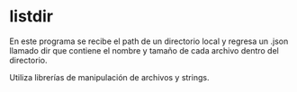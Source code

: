 # listdir

En este programa se recibe el path de un directorio local y regresa un .json llamado dir que contiene el nombre y tamaño de cada archivo dentro del directorio.

Utiliza librerías de manipulación de archivos y strings.
